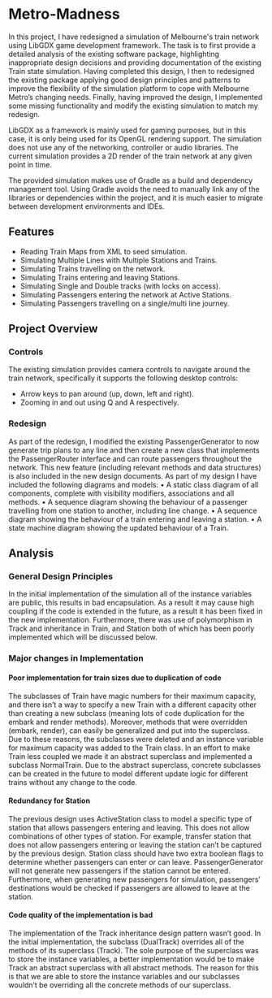 # Metro-Madness
In this project, I have redesigned a simulation of Melbourne's train network using LibGDX game development framework. The task is to first provide a detailed analysis of the existing software package, highlighting inappropriate design decisions and providing documentation of the existing Train state simulation. Having completed this design, I then to redesigned the existing package applying good design principles and patterns to improve the flexibility of the simulation platform to cope with Melbourne Metro’s changing needs. Finally, having improved the design, I implemented some missing functionality and modify the existing simulation to match my redesign.

LibGDX as a framework is mainly used for gaming purposes, but in this case, it is only being used for its OpenGL rendering support. The simulation does not use any of the networking, controller or audio libraries. The current simulation provides a 2D render of the train network at any given point in time. 

The provided simulation makes use of Gradle as a build and dependency management tool. Using Gradle avoids the need to manually link any of the libraries or dependencies within the project, and it is much easier to migrate between development environments and IDEs.

## Features
- Reading Train Maps from XML to seed simulation.
- Simulating Multiple Lines with Multiple Stations and Trains.
- Simulating Trains travelling on the network.
- Simulating Trains entering and leaving Stations.
- Simulating Single and Double tracks (with locks on access).
- Simulating Passengers entering the network at Active Stations.
- Simulating Passengers travelling on a single/multi line journey.

## Project Overview

### Controls
The existing simulation provides camera controls to navigate around the train network, specifically it supports the following desktop controls:
- Arrow keys to pan around (up, down, left and right).
- Zooming in and out using Q and A respectively.

### Redesign
As part of the redesign, I modified the existing PassengerGenerator to now generate trip plans to any line and then create a new class that implements the PassengerRouter interface and can route passengers throughout the network. This new feature (including relevant methods and data structures) is also included in the new design documents.
As part of my design I have included the following diagrams and models:
• A static class diagram of all components, complete with visibility modifiers, associations and all methods.
• A sequence diagram showing the behaviour of a passenger travelling from one station to another, including line change.
• A sequence diagram showing the behaviour of a train entering and leaving a station.
• A state machine diagram showing the updated behaviour of a Train.

## Analysis
### General Design Principles
In the initial implementation of the simulation all of the instance variables are public, this results in bad encapsulation. As a result it may cause high coupling if the code is extended in the future, as a result it has been fixed in the new implementation. Furthermore, there was use of polymorphism in Track  and inheritance in Train, and Station both of which has been poorly implemented which will be discussed below.

### Major changes in Implementation
#### Poor implementation for train sizes due to duplication of code
The subclasses of Train have magic numbers for their maximum capacity, and there isn’t a way to specify a new Train with a different capacity other than creating a new subclass (meaning lots of code duplication for the embark and render methods). Moreover, methods that were overridden (embark, render), can easily be generalized and put into the superclass.
Due to these reasons, the subclasses were deleted and an instance variable for maximum capacity was added to the Train class. In an effort to make Train less coupled we made it an abstract superclass and implemented a subclass NormalTrain. Due to the abstract superclass, concrete subclasses can be created in the future to model different update logic for different trains without any change to the code.
#### Redundancy for Station
The previous design uses ActiveStation class to model a specific type of station that allows passengers entering and leaving. This does not allow combinations of other types of station. For example, transfer station that does not allow passengers entering or leaving the station can’t be captured by the previous design. Station class should have two extra boolean flags to determine whether passengers can enter or can leave. PassengerGenerator will not generate new passengers if the station cannot be entered. Furthermore, when generating new passengers for simulation, passengers’ destinations would be checked if passengers are allowed to leave at the station.
#### Code quality of the implementation is bad
The implementation of the Track inheritance design pattern wasn’t good. In the initial implementation, the subclass (DualTrack) overrides all of the methods of its superclass (Track). The sole purpose of the superclass was to store the instance variables, a better implementation would be to make Track an abstract superclass with all abstract methods. The reason for this is that we are able to store the instance variables and our subclasses wouldn’t be overriding all the concrete methods of our superclass.
